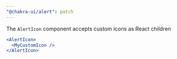 ```yaml
---
"@chakra-ui/alert": patch
---
```


The `AlertIcon` component accepts custom icons as React children

```jsx
<AlertIcon>
  <MyCustomIcon />
</AlertIcon>
```

